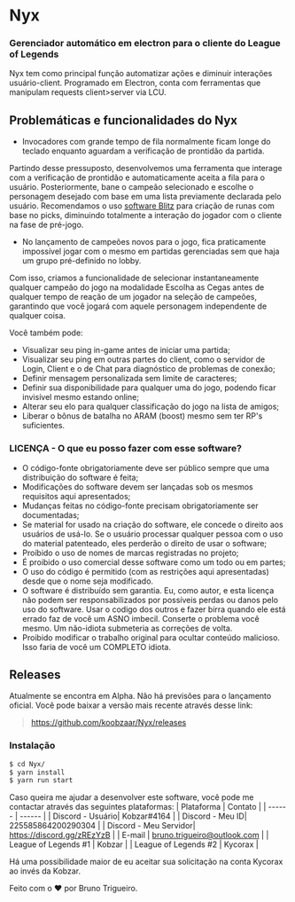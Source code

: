 # Nyx 
### Gerenciador automático em electron para o cliente do League of Legends

Nyx tem como principal função automatizar ações e diminuir interações usuário-client. Programado em Electron, conta com ferramentas que manipulam requests client>server via LCU.
## Problemáticas e funcionalidades do Nyx

  - Invocadores com grande tempo de fila normalmente ficam longe do teclado enquanto aguardam a verificação de prontidão da partida.

Partindo desse pressuposto, desenvolvemos uma ferramenta que interage com a verificação de prontidão e automaticamente aceita a fila para o usuário. Posteriormente, bane o campeão selecionado e escolhe o personagem desejado com base em uma lista previamente declarada pelo usuário. 
Recomendamos o uso [software Blitz](https://blitz.gg/) para criação de runas com base no picks, diminuindo totalmente a interação do jogador com o cliente na fase de pré-jogo.

- No lançamento de campeões novos para o jogo, fica praticamente impossível jogar com o mesmo em partidas gerenciadas sem que haja um grupo pré-definido no lobby.

Com isso, criamos a funcionalidade de selecionar instantaneamente qualquer campeão do jogo na modalidade Escolha as Cegas antes de qualquer tempo de reação de um jogador na seleção de campeões, garantindo que você jogará com aquele personagem independente de qualquer coisa.

Você também pode:
  - Visualizar seu ping in-game antes de iniciar uma partida;
  - Visualizar seu ping em outras partes do client, como o servidor de Login, Client e o de Chat para diagnóstico de problemas de conexão;
  - Definir mensagem personalizada sem limite de caracteres;
  - Definir sua disponibilidade para qualquer uma do jogo, podendo ficar invisível mesmo estando online;
  - Alterar seu elo para qualquer classificação do jogo na lista de amigos;
  - Liberar o bônus de batalha no ARAM (boost) mesmo sem ter RP's suficientes.


### LICENÇA - O que eu posso fazer com esse software?

- O código-fonte obrigatoriamente deve ser público sempre que uma distribuição do software é feita;
- Modificações do software devem ser lançadas sob os mesmos requisitos aqui apresentados;
- Mudanças feitas no código-fonte precisam obrigatoriamente ser documentadas;
- Se material for usado na criação do software, ele concede o direito aos usuários de usá-lo. Se o usuário processar qualquer pessoa com o uso do material patenteado, eles perderão o direito de usar o software;
- Proíbido o uso de nomes de marcas registradas no projeto;
- É proibido o uso comercial desse software como um todo ou em partes;
- O uso do código é permitido (com as restrições aqui apresentadas) desde que o nome seja modificado.
- O software é distribuído sem garantia. Eu, como autor, e esta licença não podem ser responsabilizados por possíveis perdas ou danos pelo uso do software. Usar o codigo dos outros e fazer birra quando ele está errado faz de você um ASNO imbecil. Conserte o problema você mesmo. Um não-idiota submeteria as correções de volta.
- Proibido modificar o trabalho original para ocultar conteúdo malicioso. Isso faria de você um COMPLETO idiota.  


## Releases
 Atualmente se encontra em Alpha. Não há previsões para o lançamento oficial.
Você pode baixar a versão mais recente através desse link:
> https://github.com/koobzaar/Nyx/releases

### Instalação

```sh
$ cd Nyx/
$ yarn install 
$ yarn run start
```
Caso queira me ajudar a desenvolver este software, você pode me contactar através das seguintes plataformas:
| Plataforma | Contato |
| ------ | ------ |
| Discord - Usuário| Kobzar#4164  |
| Discord - Meu ID| 225585864200290304 |
| Discord - Meu Servidor|  https://discord.gg/zREzYzB |
| E-mail | bruno.trigueiro@outlook.com |
| League of Legends #1 | Kobzar |
| League of Legends #2 | Kycorax |

Há uma possibilidade maior de eu aceitar sua solicitação na conta Kycorax ao invés da Kobzar.


Feito com o ❤  por Bruno Trigueiro.
